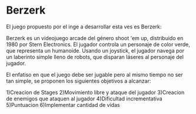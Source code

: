 # Berzerk
El juego propuesto por el inge a desarrollar 
esta ves es Berzerk:

Berzerk es un videojuego arcade del género shoot 'em up,
distribuido en 1980 por Stern Electronics.
El jugador controla un personaje de color verde,
que representa un humanoide. Usando un joystick, 
el jugador navega por un laberinto simple lleno de robots, 
que disparan láseres al personaje del jugador.

El enfatiso en que el juego debe ser jugable pero 
al mismo tiempo no ser tan simple, se proponen los
siguientes objetivos a alcanzar:

1)Creacion de Stages 
2)Movimiento libre y ataque del jugador
3)Creacion de enemigos que ataquen al jugador
4)Dificultad incrementativa
5)Puntuacion 
6)Implementar cantidad de vidas
